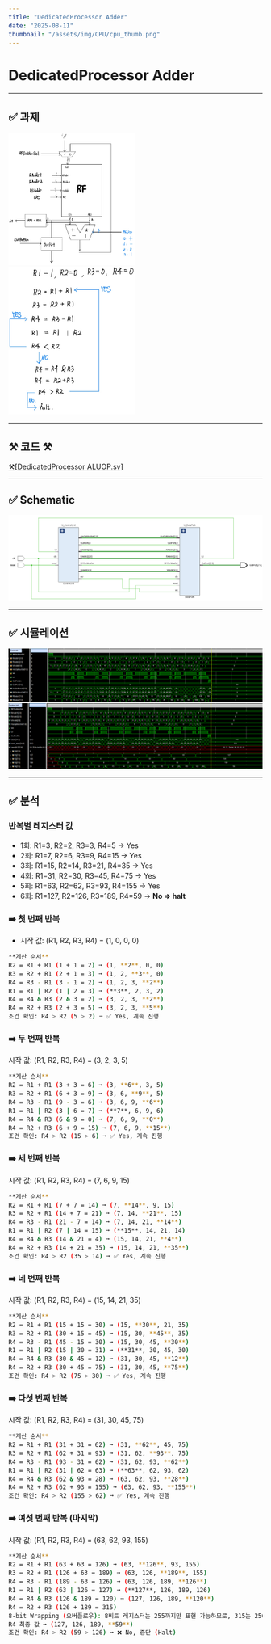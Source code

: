 ```yaml
---
title: "DedicatedProcessor Adder"
date: "2025-08-11"
thumbnail: "/assets/img/CPU/cpu_thumb.png"
---
```


# DedicatedProcessor Adder

---

## ✅ 과제

<img src="/assets/img/CPU/hw.png" style="width:50%; object-fit:contain;">

<img src="/assets/img/CPU/hw2.png" style="width:50%; object-fit:contain;">

---

## ⚒️ **코드** ⚒️

[⚒️[DedicatedProcessor ALUOP.sv]](https://eunseongl.github.io/Study/CPU%20Design/CODE/post-03.html)

---

## ✅ Schematic

<img src="/assets/img/CPU/alusche.png" style="width:100%; object-fit:contain;">

---

## ✅ 시뮬레이션

<img src="/assets/img/CPU/hwdp.png" style="width:100%; object-fit:contain;">

<img src="/assets/img/CPU/hwcu.png" style="width:100%; object-fit:contain;">

---

## ✅ 분석

### 반복별 레지스터 값
- 1회: R1=3,   R2=2,   R3=3,   R4=5   → Yes
- 2회: R1=7,   R2=6,   R3=9,   R4=15  → Yes
- 3회: R1=15,  R2=14,  R3=21,  R4=35  → Yes
- 4회: R1=31,  R2=30,  R3=45,  R4=75  → Yes
- 5회: R1=63,  R2=62,  R3=93,  R4=155 → Yes
- 6회: R1=127, R2=126, R3=189, R4=59  → **No ⇒ halt**

### ➡️ 첫 번째 반복
- 시작 값: (R1, R2, R3, R4) = (1, 0, 0, 0)
```bash
**계산 순서**
R2 = R1 + R1 (1 + 1 = 2) ➞ (1, **2**, 0, 0)
R3 = R2 + R1 (2 + 1 = 3) ➞ (1, 2, **3**, 0)
R4 = R3 - R1 (3 - 1 = 2) ➞ (1, 2, 3, **2**)
R1 = R1 | R2 (1 | 2 = 3) ➞ (**3**, 2, 3, 2)
R4 = R4 & R3 (2 & 3 = 2) ➞ (3, 2, 3, **2**)
R4 = R2 + R3 (2 + 3 = 5) ➞ (3, 2, 3, **5**)
조건 확인: R4 > R2 (5 > 2) ➞ ✅ Yes, 계속 진행
```

### ➡️ 두 번째 반복
시작 값: (R1, R2, R3, R4) = (3, 2, 3, 5)
```bash
**계산 순서**
R2 = R1 + R1 (3 + 3 = 6) ➞ (3, **6**, 3, 5)
R3 = R2 + R1 (6 + 3 = 9) ➞ (3, 6, **9**, 5)
R4 = R3 - R1 (9 - 3 = 6) ➞ (3, 6, 9, **6**)
R1 = R1 | R2 (3 | 6 = 7) ➞ (**7**, 6, 9, 6)
R4 = R4 & R3 (6 & 9 = 0) ➞ (7, 6, 9, **0**)
R4 = R2 + R3 (6 + 9 = 15) ➞ (7, 6, 9, **15**)
조건 확인: R4 > R2 (15 > 6) ➞ ✅ Yes, 계속 진행
```

### ➡️ 세 번째 반복
시작 값: (R1, R2, R3, R4) = (7, 6, 9, 15)
```bash
**계산 순서**
R2 = R1 + R1 (7 + 7 = 14) ➞ (7, **14**, 9, 15)
R3 = R2 + R1 (14 + 7 = 21) ➞ (7, 14, **21**, 15)
R4 = R3 - R1 (21 - 7 = 14) ➞ (7, 14, 21, **14**)
R1 = R1 | R2 (7 | 14 = 15) ➞ (**15**, 14, 21, 14)
R4 = R4 & R3 (14 & 21 = 4) ➞ (15, 14, 21, **4**)
R4 = R2 + R3 (14 + 21 = 35) ➞ (15, 14, 21, **35**)
조건 확인: R4 > R2 (35 > 14) ➞ ✅ Yes, 계속 진행
```

### ➡️ 네 번째 반복
시작 값: (R1, R2, R3, R4) = (15, 14, 21, 35)
```bash
**계산 순서**
R2 = R1 + R1 (15 + 15 = 30) ➞ (15, **30**, 21, 35)
R3 = R2 + R1 (30 + 15 = 45) ➞ (15, 30, **45**, 35)
R4 = R3 - R1 (45 - 15 = 30) ➞ (15, 30, 45, **30**)
R1 = R1 | R2 (15 | 30 = 31) ➞ (**31**, 30, 45, 30)
R4 = R4 & R3 (30 & 45 = 12) ➞ (31, 30, 45, **12**)
R4 = R2 + R3 (30 + 45 = 75) ➞ (31, 30, 45, **75**)
조건 확인: R4 > R2 (75 > 30) ➞ ✅ Yes, 계속 진행
```

### ➡️ 다섯 번째 반복
시작 값: (R1, R2, R3, R4) = (31, 30, 45, 75)
```bash
**계산 순서**
R2 = R1 + R1 (31 + 31 = 62) ➞ (31, **62**, 45, 75)
R3 = R2 + R1 (62 + 31 = 93) ➞ (31, 62, **93**, 75)
R4 = R3 - R1 (93 - 31 = 62) ➞ (31, 62, 93, **62**)
R1 = R1 | R2 (31 | 62 = 63) ➞ (**63**, 62, 93, 62)
R4 = R4 & R3 (62 & 93 = 28) ➞ (63, 62, 93, **28**)
R4 = R2 + R3 (62 + 93 = 155) ➞ (63, 62, 93, **155**)
조건 확인: R4 > R2 (155 > 62) ➞ ✅ Yes, 계속 진행
```

### ➡️ 여섯 번째 반복 (마지막)
시작 값: (R1, R2, R3, R4) = (63, 62, 93, 155)
```bash
**계산 순서**
R2 = R1 + R1 (63 + 63 = 126) ➞ (63, **126**, 93, 155)
R3 = R2 + R1 (126 + 63 = 189) ➞ (63, 126, **189**, 155)
R4 = R3 - R1 (189 - 63 = 126) ➞ (63, 126, 189, **126**)
R1 = R1 | R2 (63 | 126 = 127) ➞ (**127**, 126, 189, 126)
R4 = R4 & R3 (126 & 189 = 120) ➞ (127, 126, 189, **120**)
R4 = R2 + R3 (126 + 189 = 315)
8-bit Wrapping (오버플로우): 8비트 레지스터는 255까지만 표현 가능하므로, 315는 256을 뺀 나머지 값인 59가  된다. (315 - 256 = 59)
R4 최종 값 ➞ (127, 126, 189, **59**)
조건 확인: R4 > R2 (59 > 126) ➞ ❌ No, 중단 (Halt)
```
